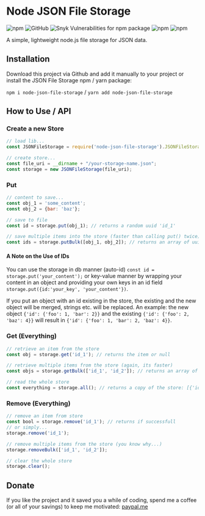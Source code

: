 # Node JSON File Storage
![npm](https://img.shields.io/npm/v/node-json-file-storage)
![GitHub](https://img.shields.io/github/license/henrik-detjen/node-json-file-storage)
![Snyk Vulnerabilities for npm package](https://img.shields.io/snyk/vulnerabilities/npm/node-json-file-storage)
![npm](https://img.shields.io/npm/dt/node-json-file-storage)
![npm](https://img.shields.io/npm/dw/node-json-file-storage)

A simple, lightweight node.js file storage for JSON data.

## Installation
Download this project via Github and add it manually to your project 
or install the JSON File Storage npm / yarn package: 

``npm i node-json-file-storage`` / 
``yarn add node-json-file-storage``

## How to Use / API
### Create a new Store
```javascript
// load lib...
const JSONFileStorage = require('node-json-file-storage').JSONFileStorage; // adjust the require path, if not installed via npm/yarn

// create store...
const file_uri = __dirname + "/your-storage-name.json";
const storage = new JSONFileStorage(file_uri);
```

### Put
```javascript
// content to save...
const obj_1 = 'some_content';
const obj_2 = {bar: 'baz'};

// save to file 
const id = storage.put(obj_1); // returns a random uuid 'id_1'

// save multiple items into the store (faster than calling put() twice)
const ids = storage.putBulk([obj_1, obj_2]); // returns an array of uuids: ['id_1', 'id_2']
```     

#### A Note on the Use of IDs
You can use the storage in db manner (auto-id) ``const id = storage.put('your_content');`` or key-value manner by wrapping your content in an object and providing your own keys in an id field ``storage.put({id:'your_key', 'your_content'})``.

If you put an object with an id existing in the store, the existing and the new object will be merged, strings etc. will be replaced.
An example: the new object ``{'id': {'foo': 1, 'bar': 2}}`` and the existing ``{'id': {'foo': 2, 'baz': 4}}`` will result in ``{'id': {'foo': 1, 'bar': 2, 'baz': 4}}``.


### Get (Everything)
```javascript
// retrieve an item from the store
const obj = storage.get('id_1'); // returns the item or null

// retrieve multiple items from the store (again, its faster)
const objs = storage.getBulk(['id_1', 'id_2']); // returns an array of items found: ['some_content', {bar: 'baz'}]

// read the whole store
const everything = storage.all(); // returns a copy of the store: [{'id_1': 'some_content'}, 'id_2': {bar: 'baz'}}]
```

### Remove (Everything)
```javascript
// remove an item from store
const bool = storage.remove('id_1'); // returns if successfull
// or simply...
storage.remove('id_1');

// remove multiple items from the store (you know why...)
storage.removeBulk(['id_1', 'id_2']);

// clear the whole store
storage.clear();
```

## Donate
If you like the project and it saved you a while of coding, spend me a coffee (or all of your savings) to keep me motivated: [paypal.me](https://paypal.me/detjen)
